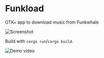 # Funkload

GTK+ app to download music from Funkwhale

![Screenshot](https://raw.githubusercontent.com/BaptisteGelez/mobydick/master/screen-main.png)

Build with `cargo run`/`cargo build`.

![Demo video]("https://soc.punktrash.club/media/5e3f5a72-de26-4974-a9d5-a93b7b3954a1/Peek%2003-02-2019%2021-45.webm")
